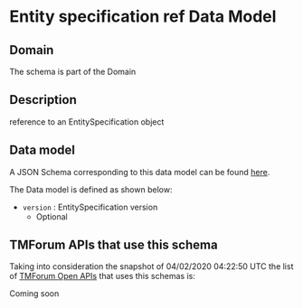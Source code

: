 # Entity specification ref Data Model

## Domain

The  schema is part of the  Domain

## Description

reference to an EntitySpecification object

## Data model

A JSON Schema corresponding to this data model can be found
[here](https://github.com/tmforum-rand/schemas/blob/candidates/Common/EntitySpecificationRef.schema.json).

The Data model is defined as shown below:
- `version` : EntitySpecification version
  - Optional




## TMForum APIs that use this schema

Taking into consideration the snapshot of 04/02/2020 04:22:50 UTC the list of [TMForum Open APIs](https://www.tmforum.org/open-apis/) that uses this schemas is:

Coming soon